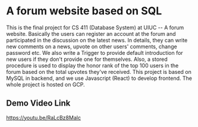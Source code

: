# A forum website based on SQL

This is the final project for CS 411 (Database System) at UIUC -- A forum website. Basically the users can register an account at the forum and participated in the discussion on the latest news. In details, they can write new comments on a news, upvote on other users' comments, change password etc. We also write a Trigger to provide default introduction for new users if they don't provide one for themselves. Also, a stored procedure is used to display the honor rank of the top 100 users in the forum based on the total upvotes they've received. This project is based on MySQL in backend, and we use Javascript (React) to develop frontend. The whole project is hosted on GCP. 

## Demo Video Link
https://youtu.be/RaLcBz8Malc
